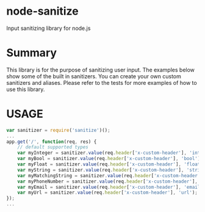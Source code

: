 # node-sanitize
Input sanitizing library for node.js

# Summary
This library is for the purpose of sanitizing user input. The examples below show some of the built in sanitizers. You can create your own custom sanitizers and aliases. Please refer to the tests for more examples of how to use this library.

# USAGE

```javascript
var sanitizer = require('sanitize')();
... 
app.get('/', function(req, res) {
    // default supported types
    var myInteger = sanitizer.value(req.header['x-custom-header'], 'int');
    var myBool = sanitizer.value(req.header['x-custom-header'], 'bool');
    var myFloat = sanitizer.value(req.header['x-custom-header'], 'float');
    var myString = sanitizer.value(req.header['x-custom-header'], 'string');
    var myMatchingString = sanitizer.value(req.header['x-custom-header'], /abc123/);
    var myPhoneNumber = sanitizer.value(req.header['x-custom-header'], 'phone');
    var myEmail = sanitizer.value(req.header['x-custom-header'], 'email');
    var myUrl = sanitizer.value(req.header['x-custom-header'], 'url');
});
...
```